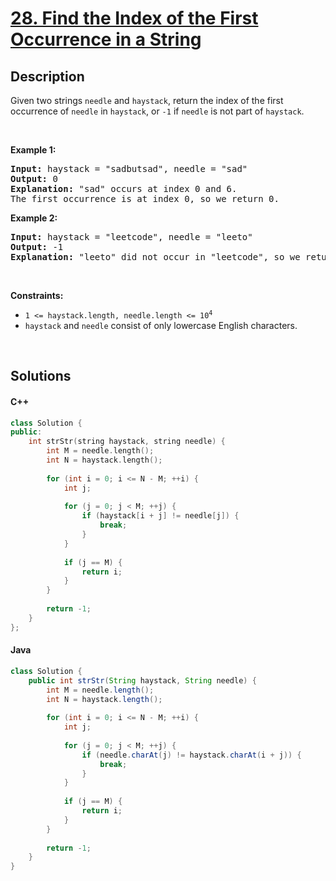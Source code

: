 # [28. Find the Index of the First Occurrence in a String](https://leetcode.com/problems/find-the-index-of-the-first-occurrence-in-a-string)

## Description

<p>Given two strings <code>needle</code> and <code>haystack</code>, return the index of the first occurrence of <code>needle</code> in <code>haystack</code>, or <code>-1</code> if <code>needle</code> is not part of <code>haystack</code>.</p>

<p>&nbsp;</p>
<p><strong class="example">Example 1:</strong></p>

<pre>
<strong>Input:</strong> haystack = &quot;sadbutsad&quot;, needle = &quot;sad&quot;
<strong>Output:</strong> 0
<strong>Explanation:</strong> &quot;sad&quot; occurs at index 0 and 6.
The first occurrence is at index 0, so we return 0.
</pre>

<p><strong class="example">Example 2:</strong></p>

<pre>
<strong>Input:</strong> haystack = &quot;leetcode&quot;, needle = &quot;leeto&quot;
<strong>Output:</strong> -1
<strong>Explanation:</strong> &quot;leeto&quot; did not occur in &quot;leetcode&quot;, so we return -1.
</pre>

<p>&nbsp;</p>
<p><strong>Constraints:</strong></p>

<ul>
    <li><code>1 &lt;= haystack.length, needle.length &lt;= 10<sup>4</sup></code></li>
    <li><code>haystack</code> and <code>needle</code> consist of only lowercase English characters.</li>
</ul>
<p>&nbsp;</p>

## Solutions

<!-- tabs:start -->

#### C++

```cpp
class Solution {
public:
    int strStr(string haystack, string needle) {
        int M = needle.length();
        int N = haystack.length();
        
        for (int i = 0; i <= N - M; ++i) {
            int j;
            
            for (j = 0; j < M; ++j) {
                if (haystack[i + j] != needle[j]) {
                    break;
                }
            }
            
            if (j == M) {
                return i;
            }
        }
        
        return -1;
    }
};
```

#### Java

```java
class Solution {
    public int strStr(String haystack, String needle) {
        int M = needle.length();
        int N = haystack.length();
        
        for (int i = 0; i <= N - M; ++i) {
            int j;
            
            for (j = 0; j < M; ++j) {
                if (needle.charAt(j) != haystack.charAt(i + j)) {
                    break;
                }
            }
            
            if (j == M) {
                return i;
            }
        }
        
        return -1;
    }
}
```

<!-- tabs:end -->